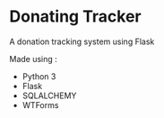 # Donating Tracker
A donation tracking system using Flask

Made using :

- Python 3
- Flask
- SQLALCHEMY
- WTForms
